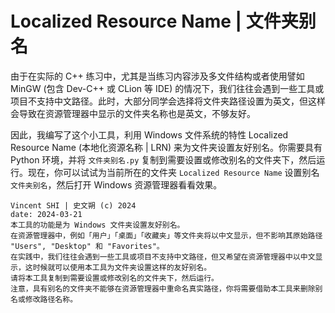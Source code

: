 # Localized Resource Name | 文件夹别名

由于在实际的 C++ 练习中，尤其是当练习内容涉及多文件结构或者使用譬如 MinGW (包含 Dev-C++ 或 CLion 等 IDE) 的情况下，我们往往会遇到一些工具或项目不支持中文路径。此时，大部分同学会选择将文件夹路径设置为英文，但这样会导致在资源管理器中显示的文件夹名称也是英文，不够友好。

因此，我编写了这个小工具，利用 Windows 文件系统的特性 Localized Resource Name (本地化资源名称 | LRN) 来为文件夹设置友好别名。你需要具有 Python 环境，并将 `文件夹别名.py` 复制到需要设置或修改别名的文件夹下，然后运行。现在，你可以试试为当前所在的文件夹 `Localized Resource Name` 设置别名 `文件夹别名`，然后打开 Windows 资源管理器看看效果。

```
Vincent SHI | 史文朔 (c) 2024
date: 2024-03-21
本工具的功能是为 Windows 文件夹设置友好别名。
在资源管理器中，例如「用户」「桌面」「收藏夹」等文件夹将以中文显示，但不影响其原始路径 "Users", "Desktop" 和 "Favorites"。
在实践中，我们往往会遇到一些工具或项目不支持中文路径，但又希望在资源管理器中以中文显示，这时候就可以使用本工具为文件夹设置这样的友好别名。
请将本工具复制到需要设置或修改别名的文件夹下，然后运行。
注意，具有别名的文件夹不能够在资源管理器中重命名真实路径，你将需要借助本工具来删除别名或修改路径名称。
```
